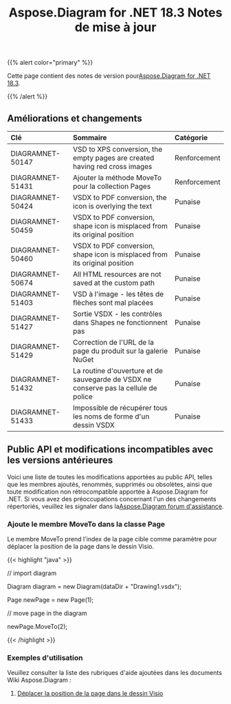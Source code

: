 ﻿---
title: Aspose.Diagram for .NET 18.3 Notes de mise à jour
type: docs
weight: 100
url: /fr/net/aspose-diagram-for-net-18-3-release-notes/
---
{{% alert color="primary" %}} 

 Cette page contient des notes de version pour[Aspose.Diagram for .NET 18.3](https://www.nuget.org/packages/Aspose.Diagram/18.3.0).

{{% /alert %}} 
## **Améliorations et changements**

|**Clé**|**Sommaire**|**Catégorie**|
|:- |:- |:- |
|DIAGRAMNET-50147|VSD to XPS conversion, the empty pages are created having red cross images|Renforcement|
|DIAGRAMNET-51431|Ajouter la méthode MoveTo pour la collection Pages|Renforcement|
|DIAGRAMNET-50424  |VSDX to PDF conversion, the icon is overlying the text|Punaise|
|DIAGRAMNET-50459|VSDX to PDF conversion, shape icon is misplaced from its original position|Punaise|
|DIAGRAMNET-50460|VSDX to PDF conversion, shape icon is misplaced from its original position|Punaise|
|DIAGRAMNET-50674|All HTML resources are not saved at the custom path|Punaise|
|DIAGRAMNET-51403|VSD à l'image - les têtes de flèches sont mal placées|Punaise|
|DIAGRAMNET-51427|Sortie VSDX - les contrôles dans Shapes ne fonctionnent pas|Punaise|
|DIAGRAMNET-51429|Correction de l'URL de la page du produit sur la galerie NuGet|Punaise|
|DIAGRAMNET-51432|La routine d'ouverture et de sauvegarde de VSDX ne conserve pas la cellule de police|Punaise|
|DIAGRAMNET-51433|Impossible de récupérer tous les noms de forme d'un dessin VSDX|Punaise|
## **Public API et modifications incompatibles avec les versions antérieures**
Voici une liste de toutes les modifications apportées au public API, telles que les membres ajoutés, renommés, supprimés ou obsolètes, ainsi que toute modification non rétrocompatible apportée à Aspose.Diagram for .NET. Si vous avez des préoccupations concernant l'un des changements répertoriés, veuillez les signaler dans la[Aspose.Diagram forum d'assistance](https://forum.aspose.com/c/diagram/17).
### **Ajoute le membre MoveTo dans la classe Page**
Le membre MoveTo prend l'index de la page cible comme paramètre pour déplacer la position de la page dans le dessin Visio.

{{< highlight "java" >}}

 // import diagram

Diagram diagram = new Diagram(dataDir + "Drawing1.vsdx");

Page newPage = new Page(1);

// move page in the diagram

newPage.MoveTo(2);

{{< /highlight >}}
### **Exemples d'utilisation**
Veuillez consulter la liste des rubriques d'aide ajoutées dans les documents Wiki Aspose.Diagram :

1. [Déplacer la position de la page dans le dessin Visio](https://docs.aspose.com/diagram/net/retrieve-get-copy-and-insert-a-page/#move-page-position-in-the-visio-drawing)
